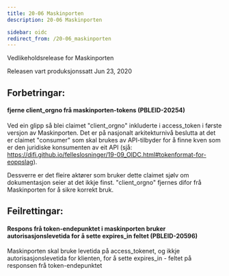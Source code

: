 ```yaml
---
title: 20-06 Maskinporten
description: 20-06 Maskinporten

sidebar: oidc
redirect_from: /20-06_maskinporten
---
```



Vedlikeholdsrelease for Maskinporten



Releasen vart produksjonssatt Jun 23, 2020

## Forbetringar:

#### fjerne client_orgno frå maskinporten-tokens (PBLEID-20254)

Ved ein glipp så blei claimet "client_orgno" inkluderte i access_token i første versjon av  Maskinporten.  Det er på nasjonalt arkitekturnivå beslutta at det er claimet "consumer" som skal brukes av API-tilbyder for å finne kven som er den juridiske konsumenten av eit API (sjå: https://difi.github.io/felleslosninger/19-09_OIDC.html#tokenformat-for-eoppslag).

Dessverre er det fleire aktører som bruker dette claimet sjølv om dokumentasjon seier at det ikkje finst. 
"client_orgno" fjernes difor frå Maskinporten for å sikre korrekt bruk.




## Feilrettingar:

#### Respons frå token-endepunktet i maskinporten bruker autorisasjonslevetida for å sette expires_in feltet (PBLEID-20596)

Maskinporten skal bruke levetida på access_tokenet, og ikkje autorisasjonslevetida for klienten, for å sette expires_in - feltet på responsen frå token-endepunktet
